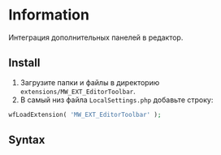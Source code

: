 # Information

Интеграция дополнительных панелей в редактор.

## Install

1. Загрузите папки и файлы в директорию `extensions/MW_EXT_EditorToolbar`.
2. В самый низ файла `LocalSettings.php` добавьте строку:

```php
wfLoadExtension( 'MW_EXT_EditorToolbar' );
```

## Syntax

```html

```

